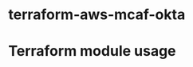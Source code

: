 # terraform-aws-mcaf-okta

# Terraform module usage

<!--- BEGIN_TF_DOCS --->
<!--- END_TF_DOCS --->
